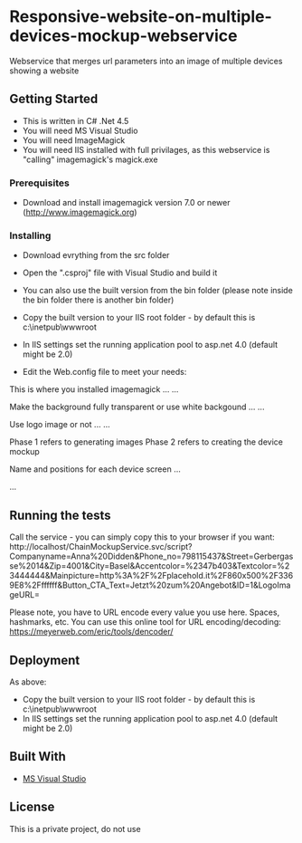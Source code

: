 # Responsive-website-on-multiple-devices-mockup-webservice
Webservice that merges url parameters into an image of multiple devices showing a website

## Getting Started

- This is written in C# .Net 4.5
- You will need MS Visual Studio
- You will need ImageMagick
- You will need IIS installed with full privilages, as this webservice is "calling" imagemagick's magick.exe

### Prerequisites

- Download and install imagemagick version 7.0 or newer (http://www.imagemagick.org)

### Installing

- Download evrything from the src folder
- Open the ".csproj" file with Visual Studio and build it
- You can also use the built version from the bin folder (please note inside the bin folder there is another bin folder)
- Copy the built version to your IIS root folder - by default this is c:\inetpub\wwwroot
- In IIS settings set the running application pool to asp.net 4.0 (default might be 2.0)

- Edit the Web.config file to meet your needs:

This is where you installed imagemagick
...
<add key="ImageMagickPath" value="c:\Program Files\ImageMagick-7.0.3-Q8"></add>
...

Make the background fully transparent or use white backgound
...
<add key="TransparentBackgroud" value="true"></add> 
...

Use logo image or not
...
<add key="Logoimage" value="true"></add> 
...

Phase 1 refers to generating images
Phase 2 refers to creating the device mockup

Name and positions for each device screen
...
<!--        PHASE1        -->
<!--        IMG1        -->
<add key="img1_name" value="Laptop" />


<add key="img1_screen_x" value="205" />

<add key="img1_screen_y" value="61" />

<add key="img1_screen_w" value="1306" />
<add key="img1_screen_h" value="817" />

<add key="img1_global_pos_x" value="2156" />
<add key="img1_global_pos_y" value="1002" />

<add key="img1_shadow_x" value="1734" />
<add key="img1_shadow_y" value="1012" />
...



## Running the tests

Call the service - you can simply copy this to your browser if you want:
http://localhost/ChainMockupService.svc/script?Companyname=Anna%20Didden&Phone_no=798115437&Street=Gerbergasse%2014&Zip=4001&City=Basel&Accentcolor=%2347b403&Textcolor=%23444444&Mainpicture=http%3A%2F%2Fplacehold.it%2F860x500%2F3369E8%2Fffffff&Button_CTA_Text=Jetzt%20zum%20Angebot&ID=1&LogoImageURL=

Please note, you have to URL encode every value you use here. Spaces, hashmarks, etc.
You can use this online tool for URL encoding/decoding: https://meyerweb.com/eric/tools/dencoder/

## Deployment

As above:
- Copy the built version to your IIS root folder - by default this is c:\inetpub\wwwroot
- In IIS settings set the running application pool to asp.net 4.0 (default might be 2.0)

## Built With

* [MS Visual Studio](https://www.visualstudio.com)

## License

This is a private project, do not use

